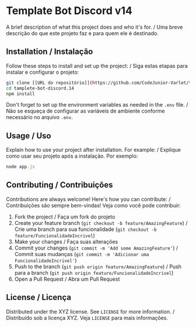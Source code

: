 
# Template Bot Discord v14

A brief description of what this project does and who it's for. / Uma breve descrição do que este projeto faz e para quem ele é destinado.

## Installation / Instalação

Follow these steps to install and set up the project: / Siga estas etapas para instalar e configurar o projeto:

```bash
git clone [[URL do repositório]](https://github.com/CodeJunior-Varlet/tamplete-bot-discord.14.git)
cd tamplete-bot-discord.14
npm install
```

Don't forget to set up the environment variables as needed in the `.env` file. / Não se esqueça de configurar as variáveis de ambiente conforme necessário no arquivo `.env`.

## Usage / Uso

Explain how to use your project after installation. For example: / Explique como usar seu projeto após a instalação. Por exemplo:

```javascript
node app.js
```

## Contributing / Contribuições

Contributions are always welcome! Here's how you can contribute: / Contribuições são sempre bem-vindas! Veja como você pode contribuir:

1. Fork the project / Faça um fork do projeto
2. Create your feature branch (`git checkout -b feature/AmazingFeature`) / Crie uma branch para sua funcionalidade (`git checkout -b feature/FuncionalidadeIncrivel`)
3. Make your changes / Faça suas alterações
4. Commit your changes (`git commit -m 'Add some AmazingFeature'`) / Commit suas mudanças (`git commit -m 'Adicionar uma FuncionalidadeIncrivel'`)
5. Push to the branch (`git push origin feature/AmazingFeature`) / Push para a branch (`git push origin feature/FuncionalidadeIncrivel`)
6. Open a Pull Request / Abra um Pull Request

## License / Licença

Distributed under the XYZ license. See `LICENSE` for more information. / Distribuído sob a licença XYZ. Veja `LICENSE` para mais informações.
